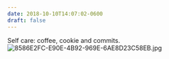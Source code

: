 ```yaml
---
date: 2018-10-10T14:07:02-0600
draft: false
---
```




Self care: coffee, cookie and commits. ![8586E2FC-E90E-4B92-969E-6AE8D23C58EB.jpg](http://ianwhitney.micro.blog/uploads/2018/7501f7dfa4.jpg)



